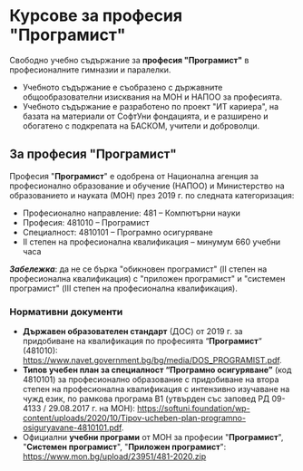 # Курсове за професия "Програмист"

Свободно учебно съдържание за **професия "Програмист"** в професионалните гимназии и паралелки.
 - Учебното съдържание е съобразено с държавните общообразователни изисквания на МОН и НАПОО за професията.
 - Учебното съдържание е разработено по проект "ИТ кариера", на базата на материали от СофтУни фондацията, и е разширено и обогатено с подкрепата на БАСКОМ, учители и доброволци.

## За професия "Програмист"

Професия "**Програмист**" е одобрена от Национална агенция за професионално образование и обучение (НАПОО) и Министерство на образованието и науката (МОН) през 2019 г. по следната категоризация:
 - Професионално направление: 481 – Компютърни науки
 - Професия: 481010 – Програмист
 - Специалност: 4810101 – Програмно осигуряване
 - II степен на професионална квалификация – минумум 660 учебни часа

***Забележка***: да не се бърка "обикновен програмист" (II степен на професионална квалификация) с "приложен програмист" и "системен програмист" (III степен на професионална квалификация).

### Нормативни документи
 - **Държавен образователен стандарт** (ДОС) от 2019 г. за придобиване на квалификация по професията “**Програмист**“ (481010): https://www.navet.government.bg/bg/media/DOS_PROGRAMIST.pdf.
 - **Типов учебен план за специалност “Програмно осигуряване”** (код 4810101) за професионално образование с придобиване на втора степен на професионална квалификация с интензивно изучаване на чужд език, по рамкова програма B1 (утвърден със заповед РД 09-4133 / 29.08.2017 г. на МОН): https://softuni.foundation/wp-content/uploads/2020/10/Tipov-ucheben-plan-programno-osiguryavane-4810101.pdf.
  - Официални **учебни програми** от МОН за професии "**Програмист**", "**Системен програмист**", "**Приложен програмист**": https://www.mon.bg/upload/23951/481-2020.zip
